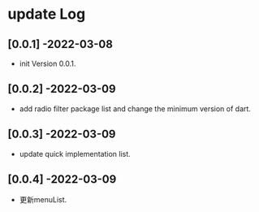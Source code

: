 # update Log

## [0.0.1] -2022-03-08

* init Version 0.0.1.

## [0.0.2] -2022-03-09

* add radio filter package list and change the minimum version of dart.

## [0.0.3] -2022-03-09

* update quick implementation list.

## [0.0.4] -2022-03-09

* 更新menuList.


